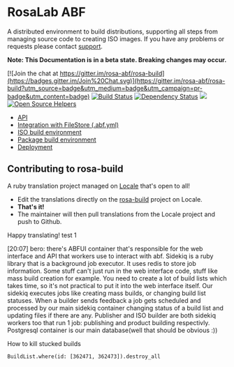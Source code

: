 RosaLab ABF
===========

A distributed environment to build distributions, supporting all steps from managing source code to creating ISO images. If you have any problems or requests please contact
[support](https://abf.rosalinux.ru/contact).

**Note: This Documentation is in a beta state. Breaking changes may occur.**

[![Join the chat at https://gitter.im/rosa-abf/rosa-build](https://badges.gitter.im/Join%20Chat.svg)](https://gitter.im/rosa-abf/rosa-build?utm_source=badge&utm_medium=badge&utm_campaign=pr-badge&utm_content=badge)
 [![Build Status](https://travis-ci.org/rosa-abf/rosa-build.png?branch=master)](https://travis-ci.org/rosa-abf/rosa-build) [![Dependency Status](https://gemnasium.com/rosa-abf/rosa-build.png)](https://gemnasium.com/rosa-abf/rosa-build) <a href="https://codeclimate.com/github/rosa-abf/rosa-build"><img src="https://codeclimate.com/github/rosa-abf/rosa-build.png" /></a>
[![Open Source Helpers](https://www.codetriage.com/openmandrivasoftware/rosa-build/badges/users.svg)](https://www.codetriage.com/openmandrivasoftware/rosa-build)

* [API](http://abf-doc.rosalinux.ru/abf/api/)
* [Integration with FileStore (.abf.yml)](http://abf-doc.rosalinux.ru/abf/file_store_integration/)
* [ISO build environment](http://abf-doc.rosalinux.ru/abf/iso_build/)
* [Package build environment](http://abf-doc.rosalinux.ru/abf/scripts/)
* [Deployment](http://abf-doc.rosalinux.ru/abf/deployment/)

## Contributing to rosa-build

A ruby translation project managed on [Locale](http://www.localeapp.com/) that's open to all!

- Edit the translations directly on the [rosa-build](http://www.localeapp.com/projects/public?search=rosa-build) project on Locale.
- **That's it!**
- The maintainer will then pull translations from the Locale project and push to Github.

Happy translating!
test 1

[20:07] <HisShadow> bero: there's 
ABFUI container that's responsible for the web interface and API that workers use to interact with abf. 
Sidekiq is a ruby library that is a background job executor. It uses redis to store job information. 
Some stuff can't just run in the web interface code, stuff like mass build creation for example. You need to create a lot of build lists which takes time, so it's not practical to put it into the web interface itself. 
Our sidekiq executes jobs like creating mass builds, or changing build list statuses. When a builder sends feedback a job gets scheduled and processed by our main sidekiq container changing status of a build list and updating files if there are any. Publisher and ISO builder are both sidekiq workers too that run 1 job: publishing and product building respectivly. Postgresql container is our main database(well that should be obvious :))


How to kill stucked builds

```BuildList.where(id: [362471, 362473]).destroy_all```
